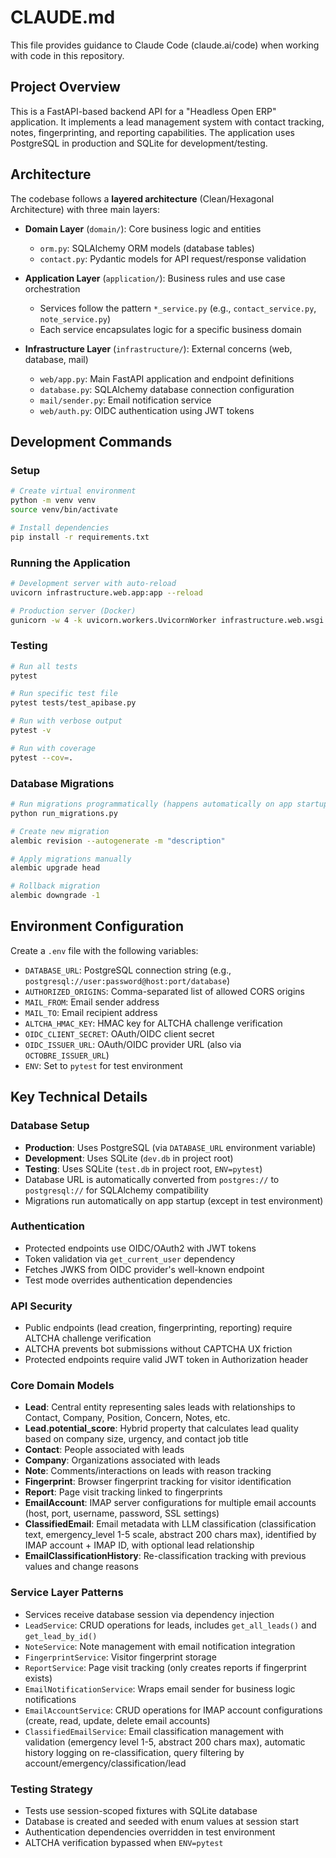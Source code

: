 # CLAUDE.md

This file provides guidance to Claude Code (claude.ai/code) when working with code in this repository.

## Project Overview

This is a FastAPI-based backend API for a "Headless Open ERP" application. It implements a lead management system with contact tracking, notes, fingerprinting, and reporting capabilities. The application uses PostgreSQL in production and SQLite for development/testing.

## Architecture

The codebase follows a **layered architecture** (Clean/Hexagonal Architecture) with three main layers:

- **Domain Layer** (`domain/`): Core business logic and entities
  - `orm.py`: SQLAlchemy ORM models (database tables)
  - `contact.py`: Pydantic models for API request/response validation

- **Application Layer** (`application/`): Business rules and use case orchestration
  - Services follow the pattern `*_service.py` (e.g., `contact_service.py`, `note_service.py`)
  - Each service encapsulates logic for a specific business domain

- **Infrastructure Layer** (`infrastructure/`): External concerns (web, database, mail)
  - `web/app.py`: Main FastAPI application and endpoint definitions
  - `database.py`: SQLAlchemy database connection configuration
  - `mail/sender.py`: Email notification service
  - `web/auth.py`: OIDC authentication using JWT tokens

## Development Commands

### Setup
```bash
# Create virtual environment
python -m venv venv
source venv/bin/activate

# Install dependencies
pip install -r requirements.txt
```

### Running the Application
```bash
# Development server with auto-reload
uvicorn infrastructure.web.app:app --reload

# Production server (Docker)
gunicorn -w 4 -k uvicorn.workers.UvicornWorker infrastructure.web.wsgi:app -b 0.0.0.0:8000
```

### Testing
```bash
# Run all tests
pytest

# Run specific test file
pytest tests/test_apibase.py

# Run with verbose output
pytest -v

# Run with coverage
pytest --cov=.
```

### Database Migrations
```bash
# Run migrations programmatically (happens automatically on app startup)
python run_migrations.py

# Create new migration
alembic revision --autogenerate -m "description"

# Apply migrations manually
alembic upgrade head

# Rollback migration
alembic downgrade -1
```

## Environment Configuration

Create a `.env` file with the following variables:
- `DATABASE_URL`: PostgreSQL connection string (e.g., `postgresql://user:password@host:port/database`)
- `AUTHORIZED_ORIGINS`: Comma-separated list of allowed CORS origins
- `MAIL_FROM`: Email sender address
- `MAIL_TO`: Email recipient address
- `ALTCHA_HMAC_KEY`: HMAC key for ALTCHA challenge verification
- `OIDC_CLIENT_SECRET`: OAuth/OIDC client secret
- `OIDC_ISSUER_URL`: OAuth/OIDC provider URL (also via `OCTOBRE_ISSUER_URL`)
- `ENV`: Set to `pytest` for test environment

## Key Technical Details

### Database Setup
- **Production**: Uses PostgreSQL (via `DATABASE_URL` environment variable)
- **Development**: Uses SQLite (`dev.db` in project root)
- **Testing**: Uses SQLite (`test.db` in project root, `ENV=pytest`)
- Database URL is automatically converted from `postgres://` to `postgresql://` for SQLAlchemy compatibility
- Migrations run automatically on app startup (except in test environment)

### Authentication
- Protected endpoints use OIDC/OAuth2 with JWT tokens
- Token validation via `get_current_user` dependency
- Fetches JWKS from OIDC provider's well-known endpoint
- Test mode overrides authentication dependencies

### API Security
- Public endpoints (lead creation, fingerprinting, reporting) require ALTCHA challenge verification
- ALTCHA prevents bot submissions without CAPTCHA UX friction
- Protected endpoints require valid JWT token in Authorization header

### Core Domain Models
- **Lead**: Central entity representing sales leads with relationships to Contact, Company, Position, Concern, Notes, etc.
- **Lead.potential_score**: Hybrid property that calculates lead quality based on company size, urgency, and contact job title
- **Contact**: People associated with leads
- **Company**: Organizations associated with leads
- **Note**: Comments/interactions on leads with reason tracking
- **Fingerprint**: Browser fingerprint tracking for visitor identification
- **Report**: Page visit tracking linked to fingerprints
- **EmailAccount**: IMAP server configurations for multiple email accounts (host, port, username, password, SSL settings)
- **ClassifiedEmail**: Email metadata with LLM classification (classification text, emergency_level 1-5 scale, abstract 200 chars max), identified by IMAP account + IMAP ID, with optional lead relationship
- **EmailClassificationHistory**: Re-classification tracking with previous values and change reasons

### Service Layer Patterns
- Services receive database session via dependency injection
- `LeadService`: CRUD operations for leads, includes `get_all_leads()` and `get_lead_by_id()`
- `NoteService`: Note management with email notification integration
- `FingerprintService`: Visitor fingerprint storage
- `ReportService`: Page visit tracking (only creates reports if fingerprint exists)
- `EmailNotificationService`: Wraps email sender for business logic notifications
- `EmailAccountService`: CRUD operations for IMAP account configurations (create, read, update, delete email accounts)
- `ClassifiedEmailService`: Email classification management with validation (emergency level 1-5, abstract 200 chars max), automatic history logging on re-classification, query filtering by account/emergency/classification/lead

### Testing Strategy
- Tests use session-scoped fixtures with SQLite database
- Database is created and seeded with enum values at session start
- Authentication dependencies overridden in test environment
- ALTCHA verification bypassed when `ENV=pytest`
